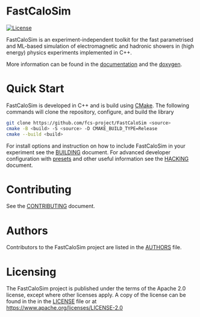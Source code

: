 # FastCaloSim
 [![License](https://img.shields.io/badge/License-Apache_2.0-blue.svg)](https://opensource.org/licenses/Apache-2.0)

FastCaloSim is an experiment-independent toolkit for the fast parametrised and ML-based simulation of electromagnetic and hadronic showers in (high energy) physics experiments implemented in C++.

More information can be found in the [documentation](https://fastcalosim.readthedocs.io/) and the [doxygen](https://jbeirer.github.io/FastCaloSim/index.html).

# Quick Start

FastCaloSim is developed in C++ and is build using [CMake](https://cmake.org). The
following commands will clone the repository, configure, and build the library

```sh
git clone https://github.com/fcs-project/FastCaloSim <source>
cmake -B <build> -S <source> -D CMAKE_BUILD_TYPE=Release
cmake --build <build>
```
For install options and instruction on how to include FastCaloSim in your experiment see the [BUILDING](BUILDING.md) document. For advanced developer configuration with [presets][1] and other useful information see the [HACKING](HACKING.md) document.

# Contributing

See the [CONTRIBUTING](CONTRIBUTING.md) document.

# Authors

Contributors to the FastCaloSim project are listed in the [AUTHORS](AUTHORS) file.

# Licensing

The FastCaloSim project is published under the terms of the Apache 2.0 license, except where other licenses apply. A copy of the license can be found in the in the [LICENSE](LICENSE) file or at https://www.apache.org/licenses/LICENSE-2.0



[1]: https://cmake.org/cmake/help/latest/manual/cmake-presets.7.html
